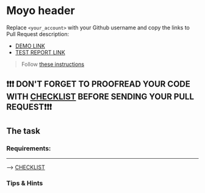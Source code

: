 # Moyo header
Replace `<your_account>` with your Github username and copy the links to Pull Request description:
- [DEMO LINK](https://ivan-kadykalo.github.io/layout_moyo-header/)
- [TEST REPORT LINK](https://ivan-kadykalo.github.io/layout_moyo-header/report/html_report/)

> Follow [these instructions](https://mate-academy.github.io/layout_task-guideline/#how-to-solve-the-layout-tasks-on-github)

## ❗️❗️❗️ DON'T FORGET TO PROOFREAD YOUR CODE WITH [CHECKLIST](https://github.com/mate-academy/layout_moyo-header/blob/master/checklist.md) BEFORE SENDING YOUR PULL REQUEST❗️❗️❗️

## The task
<!-- Create HTML page with the header using `flexbox` basing on [this mockup](https://www.figma.com/file/KAV1NnDp7hgQtPnaD6XdOcnG/Moyo-Header?node-id=0%3A1). -->

<!-- ![screenshot](./references/header-example.png) -->

### Requirements:
<!-- - pay attention the mock is adaptive. Develop the layout to fit on 1024px and 1200px the same as on the mock. -->
<!-- - reset browser default margins -->
<!-- - use images from [src/images](src/images) -->
<!-- - Use semantic tags: `<header>`, `<nav>`, `ul` -->
<!-- - change links styles on `:hover` -->
<!-- - follow styles from the mock -->
<!-- - the link with `blue` color and line below is an active link. It should have `class="is-active"` and relevant styles. -->
<!-- - the link with only `blue` color is an example of `:hover` styles. Every link in the row should have `blue` color on `:hover`. -->
<!-- - add `data-qa="hover"` attribute to the 4th link for testing (`Ноутбуки и компьютеры`) -->
---
--> [CHECKLIST](https://github.com/mate-academy/layout_moyo-header/blob/master/checklist.md)

### Tips & Hints
<!-- - Check one more time if you added `data-qa="hover"` and `class="is-active"`
required for tests -->
<!-- - Do not use `tabs`. Use `2 spaces` for indentation. -->
<!-- - Don't use repeated styles. -->
<!-- - Don't just copy all styles from Figma. Think, which of them are relevant.
Uneven sizes (e.g. `line-height: 14.6px`) are definitely useless. -->
<!-- - Don't use extra elements for blue line. Figure out how to work with `::after`
and positioning -->
<!-- - Check font styles. Use [google fonts](https://fonts.google.com/) -->
<!-- - Links in `nav` should have clickable area above and below the text -->
<!-- - Uppercase letters for `nav__list` are made with styles, not hardcoded into
html (you should have usual text with first uppercase letter in html) -->
<!-- - Don't set height for `header` explicitly. Let the content (links) dictate it. -->
<!-- - Logo should also be a link to the main page of the website (#home). But it
should not be part of `nav`. -->

